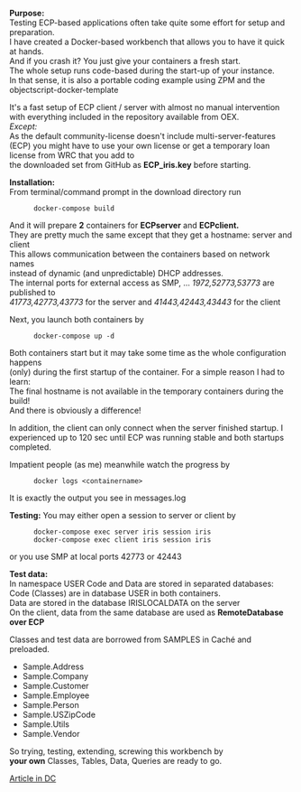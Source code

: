 __Purpose:__   
Testing ECP-based applications often take quite some effort for setup and preparation.  
I have created a Docker-based workbench that allows you to have it quick at hands.  
And if you crash it? You just give your containers a fresh start.  
The whole setup runs code-based during the start-up of your instance.  
In that sense, it is also a portable coding example using ZPM and the objectscript-docker-template  
  
It's a fast setup of ECP client / server with almost no manual intervention  
with everything included in the repository available from OEX.  
_Except:_   
As the default community-license doesn't include multi-server-features (ECP) you might 
have to use your own license or get a temporary loan license from WRC that you add to  
the downloaded set from GitHub as __ECP_iris.key__ before starting.   

__Installation:__  
From terminal/command prompt  in the download directory run  
~~~
      docker-compose build 
~~~
And it will prepare __2__ containers for __ECPserver__ and __ECPclient.__   
They are pretty much the same except that they get a hostname: server and client   
This allows communication between the containers based on network names  
instead of dynamic (and unpredictable) DHCP addresses.  
The internal ports for external access as SMP, ... _1972,52773,53773_ are published to  
_41773,42773,43773_ for the server and _41443,42443,43443_ for the client  

Next, you launch both containers  by   
~~~
      docker-compose up -d  
~~~
Both containers start but it may take some time as the whole configuration happens  
(only) during the first startup of the container. For a simple reason I had to learn:   
The final hostname is not available in the temporary containers during the build!  
And there is obviously a difference!  
  
In addition, the client can only connect when the server finished startup. 
I experienced up to 120 sec until ECP was running stable and both startups completed.  
  
Impatient people (as me) meanwhile watch the progress by  
~~~
      docker logs <containername>   
~~~
It is exactly the output you see in messages.log   

__Testing:__
You may either open a session to server or client by
~~~
      docker-compose exec server iris session iris
      docker-compose exec client iris session iris
~~~
or you use SMP at local ports 42773 or 42443   

__Test data:__  
In namespace USER Code and Data are stored in separated databases:   
Code (Classes) are in database USER in both containers.   
Data are stored in the database  IRISLOCALDATA on the server  
On the client, data from the same database are used as __RemoteDatabase over ECP__   

Classes and test data are borrowed from SAMPLES in Caché and preloaded.  
- Sample.Address  
- Sample.Company  
- Sample.Customer  
- Sample.Employee  
- Sample.Person  
- Sample.USZipCode  
- Sample.Utils  
- Sample.Vendor  

So trying, testing, extending, screwing this workbench by  
__your own__ Classes, Tables, Data, Queries are ready to go.

 [Article in DC](https://community.intersystems.com/post/iris-easy-ecp-workbench)
